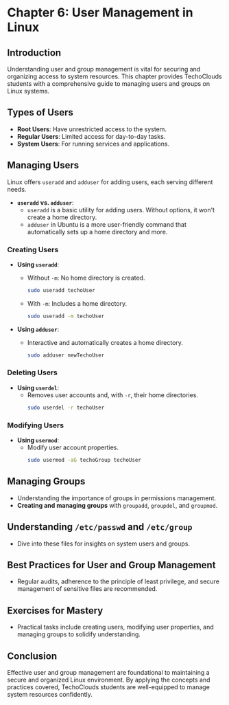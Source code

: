 
# Chapter 6: User Management in Linux

## Introduction
Understanding user and group management is vital for securing and organizing access to system resources. This chapter provides TechoClouds students with a comprehensive guide to managing users and groups on Linux systems.

## Types of Users
- **Root Users**: Have unrestricted access to the system.
- **Regular Users**: Limited access for day-to-day tasks.
- **System Users**: For running services and applications.

## Managing Users

Linux offers `useradd` and `adduser` for adding users, each serving different needs.

- **`useradd` vs. `adduser`**:
  - `useradd` is a basic utility for adding users. Without options, it won't create a home directory.
  - `adduser` in Ubuntu is a more user-friendly command that automatically sets up a home directory and more.

### Creating Users

- **Using `useradd`**:
  - Without `-m`: No home directory is created.
    ```bash
    sudo useradd techoUser
    ```
  - With `-m`: Includes a home directory.
    ```bash
    sudo useradd -m techoUser
    ```

- **Using `adduser`**:
  - Interactive and automatically creates a home directory.
    ```bash
    sudo adduser newTechoUser
    ```

### Deleting Users
- **Using `userdel`**:
  - Removes user accounts and, with `-r`, their home directories.
    ```bash
    sudo userdel -r techoUser
    ```

### Modifying Users
- **Using `usermod`**:
  - Modify user account properties.
    ```bash
    sudo usermod -aG techoGroup techoUser
    ```

## Managing Groups
- Understanding the importance of groups in permissions management.
- **Creating and managing groups** with `groupadd`, `groupdel`, and `groupmod`.

## Understanding `/etc/passwd` and `/etc/group`
- Dive into these files for insights on system users and groups.

## Best Practices for User and Group Management
- Regular audits, adherence to the principle of least privilege, and secure management of sensitive files are recommended.

## Exercises for Mastery
- Practical tasks include creating users, modifying user properties, and managing groups to solidify understanding.

## Conclusion
Effective user and group management are foundational to maintaining a secure and organized Linux environment. By applying the concepts and practices covered, TechoClouds students are well-equipped to manage system resources confidently.
